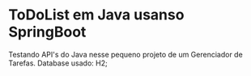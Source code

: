 # ToDoList em Java usanso SpringBoot
Testando API's do Java nesse pequeno projeto de um Gerenciador de Tarefas. 
Database usado: H2; 

